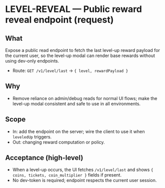 # LEVEL-REVEAL — Public reward reveal endpoint (request)

## What
Expose a public read endpoint to fetch the last level-up reward payload for the current user, so the level-up modal can render base rewards without using dev-only endpoints.

- Route: `GET /v1/level/last` → `{ level, rewardPayload }`

## Why
- Remove reliance on admin/debug reads for normal UI flows; make the level-up modal consistent and safe to use in all environments.

## Scope
- In: add the endpoint on the server; wire the client to use it when `leveledUp` triggers.
- Out: changing reward computation or policy.

## Acceptance (high-level)
- When a level-up occurs, the UI fetches `/v1/level/last` and shows `{ coins, tickets, coin_multiplier }` fields if present.
- No dev-token is required; endpoint respects the current user session.
